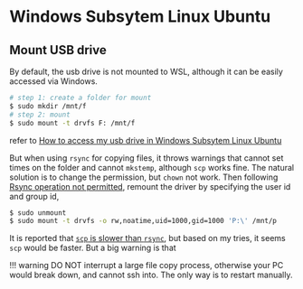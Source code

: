# Windows Subsytem Linux Ubuntu

## Mount USB drive

By default, the usb drive is not mounted to WSL, although it can be easily accessed via Windows.

```bash
# step 1: create a folder for mount
$ sudo mkdir /mnt/f
# step 2: mount
$ sudo mount -t drvfs F: /mnt/f
```

refer to [How to access my usb drive in Windows Subsytem Linux Ubuntu](https://askubuntu.com/questions/1116200/how-to-access-my-usb-drive-in-windows-subsytem-linux-ubuntu)

But when using `rsync` for copying files, it throws warnings that cannot set times on the folder and cannot `mkstemp`, although `scp` works fine. The natural solution is to change the permission, but `chown` not work. Then following [Rsync operation not permitted](https://unix.stackexchange.com/questions/558235/rsync-operation-not-permitted), remount the driver by specifying the user id and group id,

```bash
$ sudo unmount 
$ sudo mount -t drvfs -o rw,noatime,uid=1000,gid=1000 'P:\' /mnt/p
```

It is reported that [`scp` is slower than `rsync`](https://unix.stackexchange.com/questions/238152/why-is-scp-so-slow-and-how-to-make-it-faster), but based on my tries, it seems `scp` would be faster. But a big warning is that

!!! warning
    DO NOT interrupt a large file copy process, otherwise your PC would break down, and cannot ssh into. The only way is to restart manually. 

